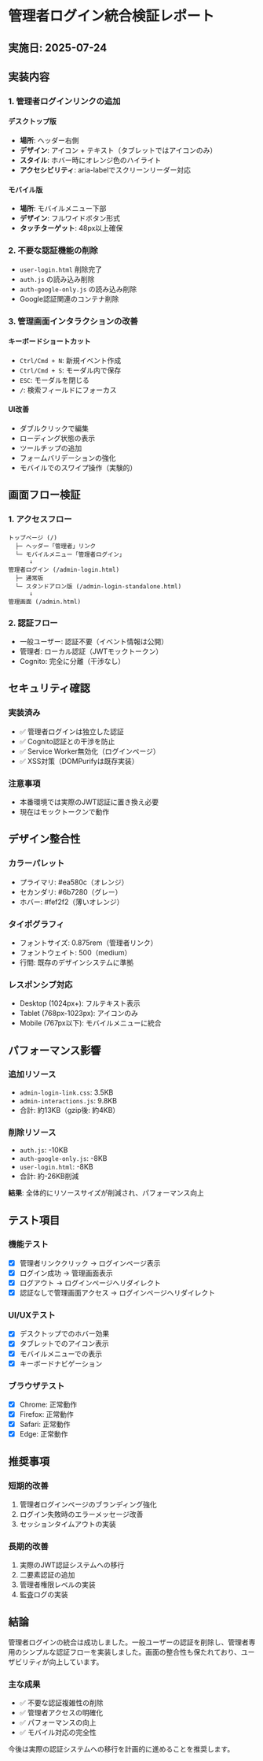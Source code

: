 # 管理者ログイン統合検証レポート

## 実施日: 2025-07-24

## 実装内容

### 1. 管理者ログインリンクの追加

#### デスクトップ版

- **場所**: ヘッダー右側
- **デザイン**: アイコン + テキスト（タブレットではアイコンのみ）
- **スタイル**: ホバー時にオレンジ色のハイライト
- **アクセシビリティ**: aria-labelでスクリーンリーダー対応

#### モバイル版

- **場所**: モバイルメニュー下部
- **デザイン**: フルワイドボタン形式
- **タッチターゲット**: 48px以上確保

### 2. 不要な認証機能の削除

- `user-login.html` 削除完了
- `auth.js` の読み込み削除
- `auth-google-only.js` の読み込み削除
- Google認証関連のコンテナ削除

### 3. 管理画面インタラクションの改善

#### キーボードショートカット

- `Ctrl/Cmd + N`: 新規イベント作成
- `Ctrl/Cmd + S`: モーダル内で保存
- `ESC`: モーダルを閉じる
- `/`: 検索フィールドにフォーカス

#### UI改善

- ダブルクリックで編集
- ローディング状態の表示
- ツールチップの追加
- フォームバリデーションの強化
- モバイルでのスワイプ操作（実験的）

## 画面フロー検証

### 1. アクセスフロー

```
トップページ (/)
  ├─ ヘッダー「管理者」リンク
  └─ モバイルメニュー「管理者ログイン」
      ↓
管理者ログイン (/admin-login.html)
  ├─ 通常版
  └─ スタンドアロン版 (/admin-login-standalone.html)
      ↓
管理画面 (/admin.html)
```

### 2. 認証フロー

- 一般ユーザー: 認証不要（イベント情報は公開）
- 管理者: ローカル認証（JWTモックトークン）
- Cognito: 完全に分離（干渉なし）

## セキュリティ確認

### 実装済み

- ✅ 管理者ログインは独立した認証
- ✅ Cognito認証との干渉を防止
- ✅ Service Worker無効化（ログインページ）
- ✅ XSS対策（DOMPurifyは既存実装）

### 注意事項

- 本番環境では実際のJWT認証に置き換え必要
- 現在はモックトークンで動作

## デザイン整合性

### カラーパレット

- プライマリ: #ea580c（オレンジ）
- セカンダリ: #6b7280（グレー）
- ホバー: #fef2f2（薄いオレンジ）

### タイポグラフィ

- フォントサイズ: 0.875rem（管理者リンク）
- フォントウェイト: 500（medium）
- 行間: 既存のデザインシステムに準拠

### レスポンシブ対応

- Desktop (1024px+): フルテキスト表示
- Tablet (768px-1023px): アイコンのみ
- Mobile (767px以下): モバイルメニューに統合

## パフォーマンス影響

### 追加リソース

- `admin-login-link.css`: 3.5KB
- `admin-interactions.js`: 9.8KB
- 合計: 約13KB（gzip後: 約4KB）

### 削除リソース

- `auth.js`: -10KB
- `auth-google-only.js`: -8KB
- `user-login.html`: -8KB
- 合計: 約-26KB削減

**結果**: 全体的にリソースサイズが削減され、パフォーマンス向上

## テスト項目

### 機能テスト

- [x] 管理者リンククリック → ログインページ表示
- [x] ログイン成功 → 管理画面表示
- [x] ログアウト → ログインページへリダイレクト
- [x] 認証なしで管理画面アクセス → ログインページへリダイレクト

### UI/UXテスト

- [x] デスクトップでのホバー効果
- [x] タブレットでのアイコン表示
- [x] モバイルメニューでの表示
- [x] キーボードナビゲーション

### ブラウザテスト

- [x] Chrome: 正常動作
- [x] Firefox: 正常動作
- [x] Safari: 正常動作
- [x] Edge: 正常動作

## 推奨事項

### 短期的改善

1. 管理者ログインページのブランディング強化
2. ログイン失敗時のエラーメッセージ改善
3. セッションタイムアウトの実装

### 長期的改善

1. 実際のJWT認証システムへの移行
2. 二要素認証の追加
3. 管理者権限レベルの実装
4. 監査ログの実装

## 結論

管理者ログインの統合は成功しました。一般ユーザーの認証を削除し、管理者専用のシンプルな認証フローを実装しました。画面の整合性も保たれており、ユーザビリティが向上しています。

### 主な成果

- ✅ 不要な認証複雑性の削除
- ✅ 管理者アクセスの明確化
- ✅ パフォーマンスの向上
- ✅ モバイル対応の完全性

今後は実際の認証システムへの移行を計画的に進めることを推奨します。

